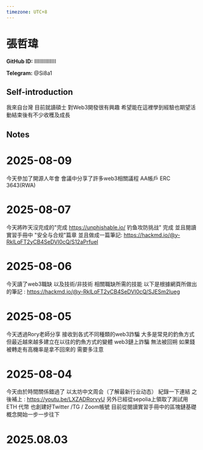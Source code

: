 ```yaml
---
timezone: UTC+8
---
```


# 張哲瑋

**GitHub ID:** llllIIIIllllIIII

**Telegram:** @Si8a1

## Self-introduction

我來自台灣 目前就讀碩士 對Web3開發很有興趣 希望能在這裡學到經驗也期望活動結束後有不少收穫及成長

## Notes

<!-- Content_START -->
# 2025-08-09

今天參加了開源人年會
會議中分享了許多web3相關議程
AA帳戶
ERC 3643(RWA)

# 2025-08-07

今天將昨天沒完成的"完成 https://unphishable.io/ 钓鱼攻防挑战" 完成
並且閱讀 實習手冊中 "安全与合规"篇章 並且做成一篇筆記:
https://hackmd.io/@y-RklLqFT2yCB4SeDVI0cQ/S12aPrfuel

# 2025-08-06

今天讀了web3職缺 以及技術/非技術 相關職缺所需的技能
以下是根據網頁所做出的筆記 : https://hackmd.io/@y-RklLqFT2yCB4SeDVI0cQ/SJESm2lueg

# 2025-08-05

今天透過Rory老師分享 接收到各式不同種類的web3詐騙 大多是常見的釣魚方式
但最近越來越多建立在以往的釣魚方式的變體
web3鏈上詐騙 無法被回朔 如果錢被轉走有高機率是拿不回來的 需要多注意

# 2025-08-04

今天由於時間關係錯過了 以太坊中文周会（了解最新行业动态）
紀錄一下連結 之後補上 : https://youtu.be/LXZADRorvyU
另外已經從sepolia上領取了測試用 ETH 代幣
也創建好Twitter /TG / Zoom帳號
目前從閱讀實習手冊中的區塊鏈基礎概念開始一步一步往下


# 2025.08.03


<!-- Content_END -->
